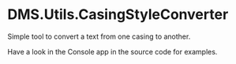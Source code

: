 # DMS.Utils.CasingStyleConverter

Simple tool to convert a text from one casing to another.

Have a look in the Console app in the source code for examples.
